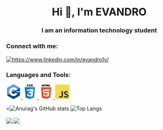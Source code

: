 <h1 align="center">Hi 👋, I'm EVANDRO</h1>
<h3 align="center">I am an information technology student</h3>

<h3 align="left">Connect with me:</h3>
<p align="left">
<a href="https://linkedin.com/in/https://www.linkedin.com/in/evandro1v/" target="blank"><img align="center" src="https://raw.githubusercontent.com/rahuldkjain/github-profile-readme-generator/master/src/images/icons/Social/linked-in-alt.svg" alt="https://www.linkedin.com/in/evandro1v/" height="30" width="40" /></a>
</p>

<h3 align="left">Languages and Tools:</h3>
<p align="left"> <a href="https://www.w3schools.com/cpp/" target="_blank" rel="noreferrer"> <img src="https://raw.githubusercontent.com/devicons/devicon/master/icons/cplusplus/cplusplus-original.svg" alt="cplusplus" width="40" height="40"/> </a> <a href="https://www.w3schools.com/css/" target="_blank" rel="noreferrer"> <img src="https://raw.githubusercontent.com/devicons/devicon/master/icons/css3/css3-original-wordmark.svg" alt="css3" width="40" height="40"/> </a> <a href="https://www.w3.org/html/" target="_blank" rel="noreferrer"> <img src="https://raw.githubusercontent.com/devicons/devicon/master/icons/html5/html5-original-wordmark.svg" alt="html5" width="40" height="40"/> </a> <a href="https://developer.mozilla.org/en-US/docs/Web/JavaScript" target="_blank" rel="noreferrer"> <img src="https://raw.githubusercontent.com/devicons/devicon/master/icons/javascript/javascript-original.svg" alt="javascript" width="40" height="40"/> </a> </p>

<![Anurag's GitHub stats](https://github-readme-stats.vercel.app/api?username=Evandro1v&show_icons=true&theme=dracula)
![Top Langs](https://github-readme-stats.vercel.app/api/top-langs/?username=Evandro1v&layout=compact&theme=dracula&width:900px)

<a href="https://github.com/Evandro1v/github-readme-stats">
  <img height=200 align="center" src="https://github-readme-stats.vercel.app/api?username=Evandro1v" />
</a>
<a href="https://github.com/Evandro1v">
  <img height=200 align="center" src="https://github-readme-stats.vercel.app/api/top-langs?username=Evandro1v&layout=compact&langs_count=8&card_width=320&theme=dracula" />
</a>
